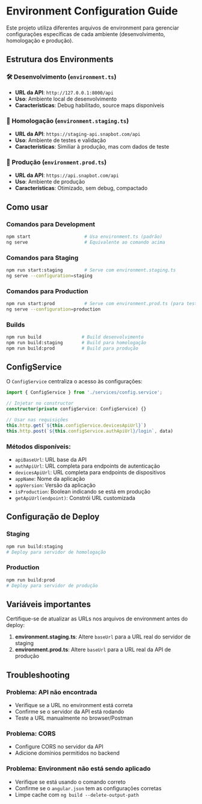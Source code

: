 # Environment Configuration Guide

Este projeto utiliza diferentes arquivos de environment para gerenciar configurações específicas de cada ambiente (desenvolvimento, homologação e produção).

## Estrutura dos Environments

### 🛠️ Desenvolvimento (`environment.ts`)
- **URL da API**: `http://127.0.0.1:8000/api`
- **Uso**: Ambiente local de desenvolvimento
- **Características**: Debug habilitado, source maps disponíveis

### 🧪 Homologação (`environment.staging.ts`)
- **URL da API**: `https://staging-api.snapbot.com/api`
- **Uso**: Ambiente de testes e validação
- **Características**: Similiar à produção, mas com dados de teste

### 🚀 Produção (`environment.prod.ts`)
- **URL da API**: `https://api.snapbot.com/api`
- **Uso**: Ambiente de produção
- **Características**: Otimizado, sem debug, compactado

## Como usar

### Comandos para Development
```bash
npm start                    # Usa environment.ts (padrão)
ng serve                     # Equivalente ao comando acima
```

### Comandos para Staging
```bash
npm run start:staging        # Serve com environment.staging.ts
ng serve --configuration=staging
```

### Comandos para Production
```bash
npm run start:prod           # Serve com environment.prod.ts (para testes)
ng serve --configuration=production
```

### Builds
```bash
npm run build               # Build desenvolvimento
npm run build:staging       # Build para homologação
npm run build:prod          # Build para produção
```

## ConfigService

O `ConfigService` centraliza o acesso às configurações:

```typescript
import { ConfigService } from './services/config.service';

// Injetar no constructor
constructor(private configService: ConfigService) {}

// Usar nas requisições
this.http.get(`${this.configService.devicesApiUrl}`)
this.http.post(`${this.configService.authApiUrl}/login`, data)
```

### Métodos disponíveis:
- `apiBaseUrl`: URL base da API
- `authApiUrl`: URL completa para endpoints de autenticação
- `devicesApiUrl`: URL completa para endpoints de dispositivos
- `appName`: Nome da aplicação
- `appVersion`: Versão da aplicação
- `isProduction`: Boolean indicando se está em produção
- `getApiUrl(endpoint)`: Constrói URL customizada

## Configuração de Deploy

### Staging
```bash
npm run build:staging
# Deploy para servidor de homologação
```

### Production
```bash
npm run build:prod
# Deploy para servidor de produção
```

## Variáveis importantes

Certifique-se de atualizar as URLs nos arquivos de environment antes do deploy:

1. **environment.staging.ts**: Altere `baseUrl` para a URL real do servidor de staging
2. **environment.prod.ts**: Altere `baseUrl` para a URL real da API de produção

## Troubleshooting

### Problema: API não encontrada
- Verifique se a URL no environment está correta
- Confirme se o servidor da API está rodando
- Teste a URL manualmente no browser/Postman

### Problema: CORS
- Configure CORS no servidor da API
- Adicione domínios permitidos no backend

### Problema: Environment não está sendo aplicado
- Verifique se está usando o comando correto
- Confirme se o `angular.json` tem as configurações corretas
- Limpe cache com `ng build --delete-output-path`
